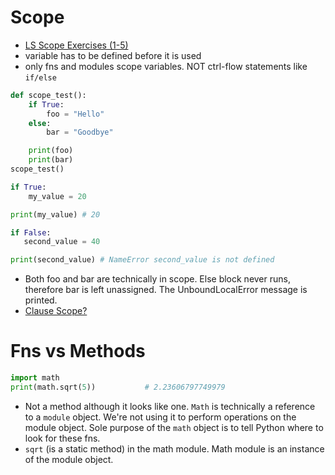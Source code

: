 <!--==================-->
# Scope
<!--==================-->
- [LS Scope Exercises (1-5)](https://launchschool.com/exercise_sets/7f3d1745)
- variable has to be defined before it is used
- only fns and modules scope variables. NOT ctrl-flow statements like `if/else`

```py
def scope_test():
    if True:
        foo = "Hello"
    else:
        bar = "Goodbye"

    print(foo)
    print(bar)
scope_test()
```
```py
if True:
    my_value = 20

print(my_value) # 20

if False:
   second_value = 40

print(second_value) # NameError second_value is not defined
```

- Both foo and bar are technically in scope. Else block never runs, therefore bar is left unassigned. The UnboundLocalError message is printed.
- [Clause Scope?](https://launchschool.com/books/python/read/functions_methods)


<!--==================-->
# Fns vs Methods
<!--==================-->
```py
import math
print(math.sqrt(5))           # 2.23606797749979
```
- Not a method although it looks like one. `Math` is technically a reference to a `module` object. We're not using it to perform operations on the module object. Sole purpose of the `math` object is to tell Python where to look for these fns.
- `sqrt` (is a static method) in the math module. Math module is an instance of the module object.
